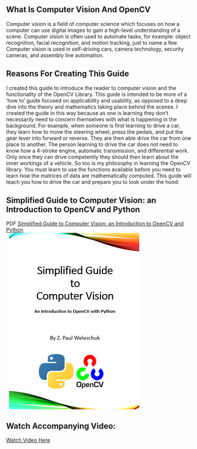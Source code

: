 ## What Is Computer Vision And OpenCV
Computer vision is a field of computer science which focuses on how a computer can use digital images to gain a high-level understanding of a scene. Computer vision is often used to automate tasks, for example: object recognition, facial recognition, and motion tracking, just to name a few. Computer vision is used in self-driving cars, camera technology, security cameras, and assembly line automation.

## Reasons For Creating This Guide
I created this guide to introduce the reader to computer vision and the functionality of the OpenCV Library. This guide is intended to be more of a ‘how to’ guide focused on applicability and usability, as opposed to a deep dive into the theory and mathematics taking place behind the scenes. 
I created the guide in this way because as one is learning they don’t necessarily need to concern themselves with what is happening in the background. For example, when someone is first learning to drive a car, they learn how to move the steering wheel, press the pedals, and put the gear lever into forward or reverse. They are then able drive the car from one place to another. The person learning to drive the car does not need to know how a 4-stroke engine, automatic transmission, and differential work. Only once they can drive competently they should then learn about the inner workings of a vehicle. 
So too is my philosophy in learning the OpenCV library. You must learn to use the functions available before you need to learn how the matrices of data are mathematically computed. This guide will teach you how to drive the car and prepare you to look under the hood.

## Simplified Guide to Computer Vision: an Introduction to OpenCV and Python
PDF [Simplified Guide to Computer Vision: an Introduction to OpenCV and Python](https://github.com/ZPaulWeleschuk/OpenCV-SimplifiedGuide/raw/main/ZPWeleschuk_OpenCV_SimpleGuide.pdf)
\
&nbsp;
![tite page](https://github.com/ZPaulWeleschuk/OpenCV-SimplifiedGuide/blob/main/ZPW-OpenCV-TitlePage.PNG)

## Watch Accompanying Video: 
[Watch Video Here](https://www.youtube.com/watch?v=zlpwFYsqq1c)
